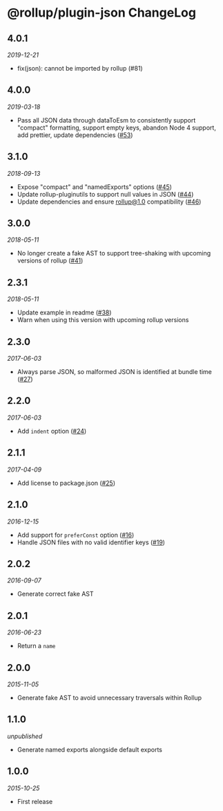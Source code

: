 # @rollup/plugin-json ChangeLog

## 4.0.1

_2019-12-21_

- fix(json): cannot be imported by rollup (#81)

## 4.0.0

_2019-03-18_

- Pass all JSON data through dataToEsm to consistently support "compact" formatting, support empty keys, abandon Node 4 support, add prettier, update dependencies ([#53](https://github.com/rollup/rollup-plugin-json/issues/53))

## 3.1.0

_2018-09-13_

- Expose "compact" and "namedExports" options ([#45](https://github.com/rollup/rollup-plugin-json/issues/45))
- Update rollup-pluginutils to support null values in JSON ([#44](https://github.com/rollup/rollup-plugin-json/issues/44))
- Update dependencies and ensure rollup@1.0 compatibility ([#46](https://github.com/rollup/rollup-plugin-json/issues/46))

## 3.0.0

_2018-05-11_

- No longer create a fake AST to support tree-shaking with upcoming versions of rollup ([#41](https://github.com/rollup/rollup-plugin-json/issues/41))

## 2.3.1

_2018-05-11_

- Update example in readme ([#38](https://github.com/rollup/rollup-plugin-json/issues/38))
- Warn when using this version with upcoming rollup versions

## 2.3.0

_2017-06-03_

- Always parse JSON, so malformed JSON is identified at bundle time ([#27](https://github.com/rollup/rollup-plugin-json/issues/27))

## 2.2.0

_2017-06-03_

- Add `indent` option ([#24](https://github.com/rollup/rollup-plugin-json/issues/24))

## 2.1.1

_2017-04-09_

- Add license to package.json ([#25](https://github.com/rollup/rollup-plugin-json/pull/25))

## 2.1.0

_2016-12-15_

- Add support for `preferConst` option ([#16](https://github.com/rollup/rollup-plugin-json/pull/16))
- Handle JSON files with no valid identifier keys ([#19](https://github.com/rollup/rollup-plugin-json/issues/19))

## 2.0.2

_2016-09-07_

- Generate correct fake AST

## 2.0.1

_2016-06-23_

- Return a `name`

## 2.0.0

_2015-11-05_

- Generate fake AST to avoid unnecessary traversals within Rollup

## 1.1.0

_unpublished_

- Generate named exports alongside default exports

## 1.0.0

_2015-10-25_

- First release
